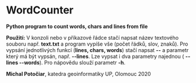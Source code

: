 # WordCounter
**Python program to count words, chars and lines from file**


**Použití:** V konzoli nebo v příkazové řádce stačí napsat název textového souboru např. **text.txt** a program vypíše vše (počet řádků, slov, znaků). 
Pro vypsání jednotlivých funkcí (**lines, chars, words**) stačí napsat **--** a parametr který má být vypsán, např. **--lines**. Lze vypsat i dva parametry najednou ( **--lines --words**).
Pro nápovědu slouží parametr **-h**.


**Michal Potočiar**, katedra geoinformatiky UP, Olomouc 2020
